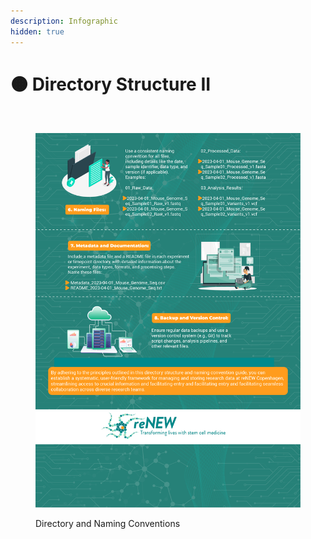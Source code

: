 ```yaml
---
description: Infographic
hidden: true
---
```


# 🟠 Directory Structure II

<div data-full-width="true"><figure><img src="../.gitbook/assets/Directory and Naming Structure - 1.jpg" alt=""><figcaption></figcaption></figure></div>

<div data-full-width="true"><figure><img src="../.gitbook/assets/Directory and Naming Structure - 2.jpg" alt=""><figcaption><p>Directory and Naming Conventions</p></figcaption></figure></div>
